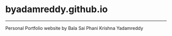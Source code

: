 # byadamreddy.github.io
------------------------------
Personal Portfolio website by Bala Sai Phani Krishna Yadamreddy

